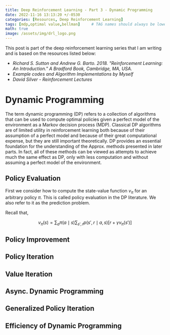 ```yaml
---
title: Deep Reinforcement Learning - Part 3 - Dynamic Programming
date: 2022-11-16 13:13:20 +/-0530
categories: [Resources, Deep Reinforcement Learning]
tags: [mdp,optimal value,bellman]     # TAG names should always be lowercase
math: true
image: /assets/img/drl_logo.png
---
```

This post is part of the deep reinforcement learning series that I am writing and is based on the resources listed below:
- *Richard S. Sutton and Andrew G. Barto. 2018. "Reinforcement Learning: An Introduction." A Bradford Book, Cambridge, MA, USA.*
- *Example codes and Algorithm Implementations by Myself*
- *David Silver - Reinforcement Lectures*

# Dynamic Programming
The term dynamic programming (DP) refers to a collection of algorithms that can be used to compute optimal policies given a perfect model of the environment as a Markov decision process (MDP). Classical DP algorithms are of limited utility in reinforcement learning both because of their assumption of a perfect model and because of their great computational expense, but they are still important theoretically. DP provides an essential foundation for the understanding of the Approx. methods presented in later parts. In
fact, all of these methods can be viewed as attempts to achieve much the same effect as DP, only with less computation and without assuming a perfect model of the environment.

## Policy Evaluation 
First we consider how to compute the state-value function $v_\pi$ for an arbitrary policy $\pi$. This is called policy evaluation in the DP literature. We also refer to it as the prediction problem.

Recall that, 

$$v_\pi(s) = \sum_{a}\pi(a\mid s)\sum_{s',r} p(s',r\mid a,s)[r+\gamma v_\pi(s')] $$

## Policy Improvement 

## Policy Iteration

## Value Iteration

## Async. Dynamic Programming

## Generalized Policy Iteration

## Efficiency of Dynamic Programming